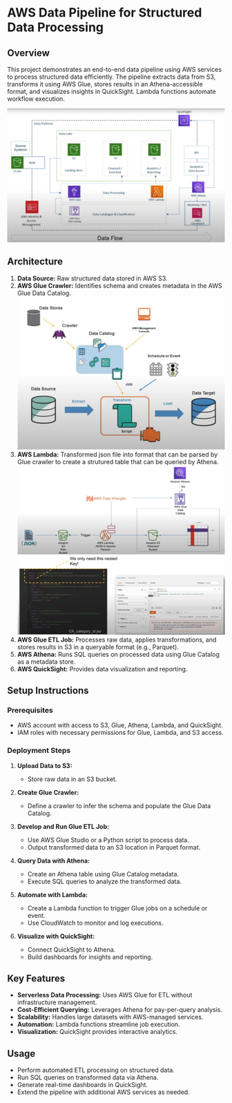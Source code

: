 # AWS Data Pipeline for Structured Data Processing

## Overview
This project demonstrates an end-to-end data pipeline using AWS services to process structured data efficiently. The pipeline extracts data from S3, transforms it using AWS Glue, stores results in an Athena-accessible format, and visualizes insights in QuickSight. Lambda functions automate workflow execution.

![alt text](https://github.com/sahilbishnoi26/AWS-ELT-Data-Pipeline/blob/main/data/img0.png)

## Architecture
1. **Data Source:** Raw structured data stored in AWS S3.
2. **AWS Glue Crawler:** Identifies schema and creates metadata in the AWS Glue Data Catalog.
![alt text](https://github.com/sahilbishnoi26/AWS-ELT-Data-Pipeline/blob/main/data/img1.png)
3. **AWS Lambda:** Transformed json file into format that can be parsed by Glue crawler to create a strutured table that can be queried by Athena.
![alt text](https://github.com/sahilbishnoi26/AWS-ELT-Data-Pipeline/blob/main/data/img2.png)
![alt text](https://github.com/sahilbishnoi26/AWS-ELT-Data-Pipeline/blob/main/data/img3.png)
5. **AWS Glue ETL Job:** Processes raw data, applies transformations, and stores results in S3 in a queryable format (e.g., Parquet).
6. **AWS Athena:** Runs SQL queries on processed data using Glue Catalog as a metadata store.
7. **AWS QuickSight:** Provides data visualization and reporting.

## Setup Instructions
### Prerequisites
- AWS account with access to S3, Glue, Athena, Lambda, and QuickSight.
- IAM roles with necessary permissions for Glue, Lambda, and S3 access.

### Deployment Steps
1. **Upload Data to S3:**
   - Store raw data in an S3 bucket.

2. **Create Glue Crawler:**
   - Define a crawler to infer the schema and populate the Glue Data Catalog.
   
3. **Develop and Run Glue ETL Job:**
   - Use AWS Glue Studio or a Python script to process data.
   - Output transformed data to an S3 location in Parquet format.

4. **Query Data with Athena:**
   - Create an Athena table using Glue Catalog metadata.
   - Execute SQL queries to analyze the transformed data.

5. **Automate with Lambda:**
   - Create a Lambda function to trigger Glue jobs on a schedule or event.
   - Use CloudWatch to monitor and log executions.

6. **Visualize with QuickSight:**
   - Connect QuickSight to Athena.
   - Build dashboards for insights and reporting.

## Key Features
- **Serverless Data Processing:** Uses AWS Glue for ETL without infrastructure management.
- **Cost-Efficient Querying:** Leverages Athena for pay-per-query analysis.
- **Scalability:** Handles large datasets with AWS-managed services.
- **Automation:** Lambda functions streamline job execution.
- **Visualization:** QuickSight provides interactive analytics.

## Usage
- Perform automated ETL processing on structured data.
- Run SQL queries on transformed data via Athena.
- Generate real-time dashboards in QuickSight.
- Extend the pipeline with additional AWS services as needed.



